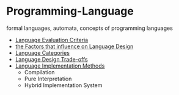 # Programming-Language
formal languages, automata, concepts of programming languages

- [Language Evaluation Criteria](https://github.com/jimin-kiim/Programming-Language/issues/1#issuecomment-1280906700)
- [the Factors that influence on Language Design](https://github.com/jimin-kiim/Programming-Language/issues/1#issuecomment-1280910919)
- [Language Categories](https://github.com/jimin-kiim/Programming-Language/issues/1#issuecomment-1280947794)
- [Language Design Trade-offs](https://github.com/jimin-kiim/Programming-Language/issues/1#issuecomment-1281714974)
- [Language Implementation Methods](https://github.com/jimin-kiim/Programming-Language/issues/1#issuecomment-1281724932)
    - Compilation
    - Pure Interpretation
    - Hybrid Implementation System